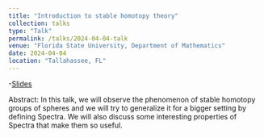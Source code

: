 ```yaml
---
title: "Introduction to stable homotopy theory"
collection: talks
type: "Talk"
permalink: /talks/2024-04-04-talk
venue: "Florida State University, Department of Mathematics"
date: 2024-04-04
location: "Tallahassee, FL"
---
```

-[Slides](/files/Talk_04.04.24.pdf)

Abstract: In this talk, we will observe the phenomenon of stable homotopy groups of spheres and we will try to generalize it for a bigger setting by defining Spectra. We will also discuss some interesting properties of Spectra that make them so useful.
